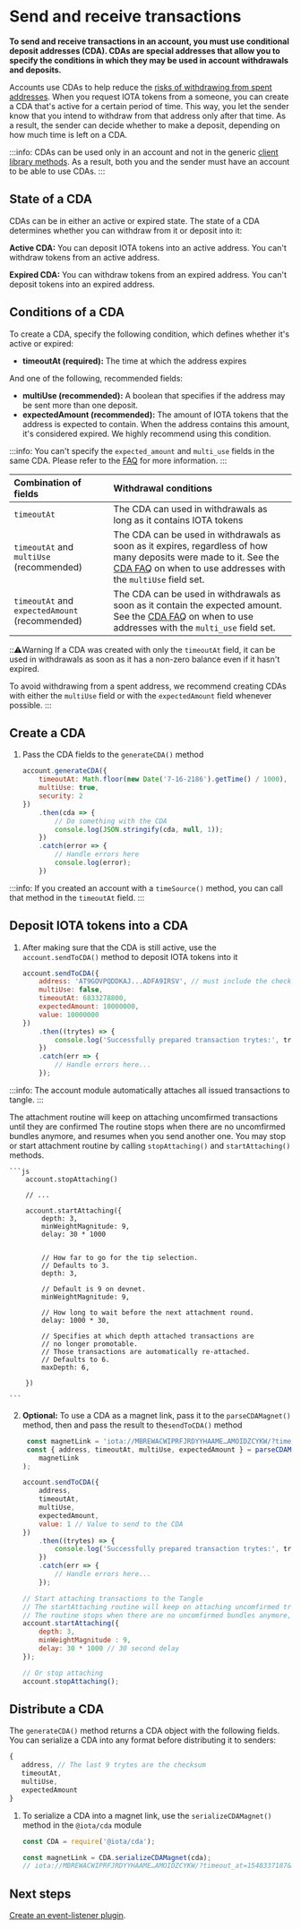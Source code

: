 # Send and receive transactions

**To send and receive transactions in an account, you must use conditional deposit addresses (CDA). CDAs are special addresses that allow you to specify the conditions in which they may be used in account withdrawals and deposits.**

Accounts use CDAs to help reduce the [risks of withdrawing from spent addresses](root://iota-basics/0.1/concepts/addresses-and-signatures.md#address-reuse). When you request IOTA tokens from a someone, you can create a CDA that's active for a certain period of time. This way, you let the sender know that you intend to withdraw from that address only after that time. As a result, the sender can decide whether to make a deposit, depending on how much time is left on a CDA.

:::info:
CDAs can be used only in an account and not in the generic [client library methods](root://client-libraries/0.1/introduction/overview.md). As a result, both you and the sender must have an account to be able to use CDAs.
:::

## State of a CDA

CDAs can be in either an active or expired state. The state of a CDA determines whether you can withdraw from it or deposit into it:

**Active CDA:** You can deposit IOTA tokens into an active address. You can't withdraw tokens from an active address.

**Expired CDA:** You can withdraw tokens from an expired address. You can't deposit tokens into an expired address.

## Conditions of a CDA

To create a CDA, specify the following condition, which defines whether it's active or expired:

* **timeoutAt (required):** The time at which the address expires

And one of the following, recommended fields:

* **multiUse (recommended):** A boolean that specifies if the address may be sent more than one deposit.
* **expectedAmount (recommended):** The amount of IOTA tokens that the address is expected to contain. When the address contains this amount, it's considered expired. We highly recommend using this condition.

:::info:
You can't specify the `expected_amount` and `multi_use` fields in the same CDA. Please refer to the [FAQ](../references/cda-faq.md) for more information.
:::

|  **Combination of fields** | **Withdrawal conditions**
| :----------| :----------|
|`timeoutAt` |The CDA can used in withdrawals as long as it contains IOTA tokens|
|`timeoutAt` and `multiUse` (recommended) |The CDA can be used in withdrawals as soon as it expires, regardless of how many deposits were made to it. See the [CDA FAQ](../references/cda-faq.md) on when to use addresses with the `multiUse` field set. |
|`timeoutAt` and `expectedAmount` (recommended) | The CDA can be used in withdrawals as soon as it contain the expected amount. See the [CDA FAQ](../references/cda-faq.md) on when to use addresses with the `multi_use` field set.|

:::warning:Warning
If a CDA was created with only the `timeoutAt` field, it can be used in withdrawals as soon as it has a non-zero balance even if it hasn't expired. 

To avoid withdrawing from a spent address, we recommend creating CDAs with either the `multiUse` field or with the `expectedAmount` field whenever possible.
:::

## Create a CDA

1. Pass the CDA fields to the `generateCDA()` method

    ```js
    account.generateCDA({
        timeoutAt: Math.floor(new Date('7-16-2186').getTime() / 1000), // Date in seconds
        multiUse: true,
        security: 2
    })
        .then(cda => {
            // Do something with the CDA
            console.log(JSON.stringify(cda, null, 1));
        })
        .catch(error => {
            // Handle errors here
            console.log(error);
        })
    ```

:::info:
If you created an account with a `timeSource()` method, you can call that method in the `timeoutAt` field.
:::

## Deposit IOTA tokens into a CDA

1. After making sure that the CDA is still active, use the `account.sendToCDA()` method to deposit IOTA tokens into it

    ```js   
    account.sendToCDA({
        address: 'AT9GOVPQDDKAJ...ADFA9IRSV', // must include the checksum
        multiUse: false,
        timeoutAt: 6833278800,
        expectedAmount: 10000000,
        value: 10000000
    })
        .then((trytes) => {
            console.log('Successfully prepared transaction trytes:', trytes)
        })
        .catch(err => {
            // Handle errors here...
        });
    ```

:::info:
The account module automatically attaches all issued transactions to tangle.
:::

The attachment routine will keep on attaching uncomfirmed transactions until they are confirmed
The routine stops when there are no uncomfirmed bundles anymore, and resumes when you send another one.
You may stop or start attachment routine by calling `stopAttaching()` and
`startAttaching()` methods.

    ```js
        account.stopAttaching()

        // ...

        account.startAttaching({
            depth: 3,
            minWeightMagnitude: 9,
            delay: 30 * 1000


            // How far to go for the tip selection.
            // Defaults to 3.
            depth: 3,

            // Default is 9 on devnet.
            minWeightMagnitude: 9,

            // How long to wait before the next attachment round.
            delay: 1000 * 30,

            // Specifies at which depth attached transactions are
            // no longer promotable.
            // Those transactions are automatically re-attached.
            // Defaults to 6.
            maxDepth: 6,

        })

    ```


2. **Optional:** To use a CDA as a magnet link, pass it to the `parseCDAMagnet()` method, then and pass the result to the`sendToCDA()` method

    ```js
     const magnetLink = 'iota://MBREWACWIPRFJRDYYHAAME…AMOIDZCYKW/?timeout_at=1548337187&multi_use=1&expected_amount=0'
     const { address, timeoutAt, multiUse, expectedAmount } = parseCDAMagnet(
        magnetLink
    );

    account.sendToCDA({
        address,
        timeoutAt,
        multiUse,
        expectedAmount,
        value: 1 // Value to send to the CDA
    })
        .then((trytes) => {
            console.log('Successfully prepared transaction trytes:', trytes)
        })
        .catch(err => {
            // Handle errors here...
        });

    // Start attaching transactions to the Tangle
    // The startAttaching routine will keep on attaching uncomfirmed transactions until they are confirmed
    // The routine stops when there are no uncomfirmed bundles anymore, and resumes when you send another one
    account.startAttaching({
        depth: 3,
        minWeightMagnitude : 9,
        delay: 30 * 1000 // 30 second delay
    });

    // Or stop attaching
    account.stopAttaching();
    ```

## Distribute a CDA

The `generateCDA()` method returns a CDA object with the following fields. You can serialize a CDA into any format before distributing it to senders:

```js
{
   address, // The last 9 trytes are the checksum
   timeoutAt,
   multiUse,
   expectedAmount
}
```

1. To serialize a CDA into a magnet link, use the `serializeCDAMagnet()` method in the `@iota/cda` module

    ```js
    const CDA = require('@iota/cda');
    
    const magnetLink = CDA.serializeCDAMagnet(cda);
    // iota://MBREWACWIPRFJRDYYHAAME…AMOIDZCYKW/?timeout_at=1548337187&multi_use=1
    ```

## Next steps

[Create an event-listener plugin](../how-to-guides/listen-to-events.md).
